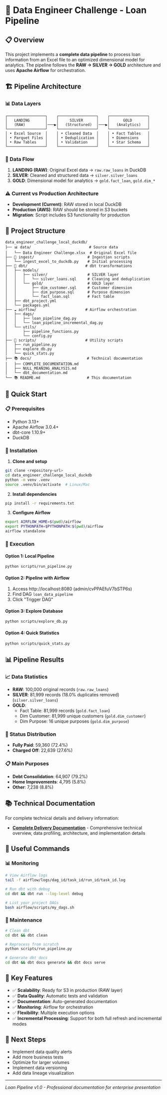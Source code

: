 # 🚀 Data Engineer Challenge - Loan Pipeline

## 📋 Overview

This project implements a **complete data pipeline** to process loan information from an Excel file to an optimized dimensional model for analytics. The pipeline follows the **RAW → SILVER → GOLD** architecture and uses **Apache Airflow** for orchestration.

## 🏗️ Pipeline Architecture

### 📊 Data Layers

```
┌─────────────────┐    ┌─────────────────┐    ┌─────────────────┐
│   LANDING       │    │     SILVER      │    │      GOLD       │
│   (RAW)         │───▶│   (Structured)  │───▶│   (Analytics)   │
└─────────────────┘    └─────────────────┘    └─────────────────┘
│ • Excel Source  │    │ • Cleaned Data  │    │ • Fact Tables   │
│ • Parquet Files │    │ • Deduplication │    │ • Dimensions    │
│ • Raw Tables    │    │ • Validation    │    │ • Star Schema   │
└─────────────────┘    └─────────────────┘    └─────────────────┘
```

### 🔄 Data Flow

1. **LANDING (RAW)**: Original Excel data → `raw.raw_loans` in DuckDB
2. **SILVER**: Cleaned and structured data → `silver.silver_loans`
3. **GOLD**: Dimensional model for analytics → `gold.fact_loan`, `gold.dim_*`

### ⚠️ **Current vs Production Architecture**
- **Development (Current)**: RAW stored in local DuckDB
- **Production (AWS)**: RAW should be stored in S3 buckets
- **Migration**: Script includes S3 functionality for production

## 📁 Project Structure

```
data_engineer_challenge_local_duckdb/
├── 📊 data/                          # Source data
│   └── Data Engineer Challenge.xlsx  # Original Excel file
├── 🔧 ingest/                        # Ingestion scripts
│   └── ingest_excel_to_duckdb.py    # Initial processing
├── 🎯 dbt/                          # dbt transformations
│   ├── models/
│   │   ├── silver/                  # SILVER layer
│   │   │   └── silver_loans.sql     # Cleaning and deduplication
│   │   └── gold/                    # GOLD layer
│   │       ├── dim_customer.sql     # Customer dimension
│   │       ├── dim_purpose.sql      # Purpose dimension
│   │       └── fact_loan.sql        # Fact table
│   ├── dbt_project.yml
│   └── packages.yml
├── ☁️ airflow/                      # Airflow orchestration
│   ├── dags/
│   │   ├── loan_pipeline_dag.py
│   │   └── loan_pipeline_incremental_dag.py
│   └── utils/
│       ├── pipeline_functions.py
│       └── config.py
├── 📜 scripts/                      # Utility scripts
│   ├── run_pipeline.py
│   ├── explore_db.py
│   └── quick_stats.py
├── 📚 docs/                         # Technical documentation
│   ├── COMPLETE_DOCUMENTATION.md
│   ├── NULL_MEANING_ANALYSIS.md
│   └── dbt_documentation.md
└── 📚 README.md                     # This documentation
```

## 🚀 Quick Start

### 📋 Prerequisites
- Python 3.13+
- Apache Airflow 3.0.4+
- dbt-core 1.10.9+
- DuckDB

### 🔧 Installation

1. **Clone and setup**
```bash
git clone <repository-url>
cd data_engineer_challenge_local_duckdb
python -m venv .venv
source .venv/bin/activate  # Linux/Mac
```

2. **Install dependencies**
```bash
pip install -r requirements.txt
```

3. **Configure Airflow**
```bash
export AIRFLOW_HOME=$(pwd)/airflow
export PYTHONPATH=$PYTHONPATH:$(pwd)/airflow
airflow standalone
```

### 🎯 Execution

#### Option 1: Local Pipeline
```bash
python scripts/run_pipeline.py
```

#### Option 2: Pipeline with Airflow
1. Access http://localhost:8080 (admin/cvPPAEfuV7bSTP6s)
2. Find DAG `loan_data_pipeline`
3. Click "Trigger DAG"

#### Option 3: Explore Database
```bash
python scripts/explore_db.py
```

#### Option 4: Quick Statistics
```bash
python scripts/quick_stats.py
```

## 📊 Pipeline Results

### 📈 Data Statistics
- **RAW**: 100,000 original records (`raw.raw_loans`)
- **SILVER**: 81,999 records (18.0% duplicates removed) (`silver.silver_loans`)
- **GOLD**: 
  - Fact Table: 81,999 records (`gold.fact_loan`)
  - Dim Customer: 81,999 unique customers (`gold.dim_customer`)
  - Dim Purpose: 16 unique purposes (`gold.dim_purpose`)

### 🎯 Status Distribution
- **Fully Paid**: 59,360 (72.4%)
- **Charged Off**: 22,639 (27.6%)

### 📋 Main Purposes
- **Debt Consolidation**: 64,907 (79.2%)
- **Home Improvements**: 4,795 (5.8%)
- **Other**: 7,238 (8.8%)

## 📚 Technical Documentation

For complete technical details and delivery information:

- **[Complete Delivery Documentation](docs/DATA_ENGINEER_CHALLENGE_2025_DELIVERY.md)** - Comprehensive technical overview, data profiling, architecture, and implementation details

## 🔧 Useful Commands

### 📊 Monitoring
```bash
# View Airflow logs
tail -f airflow/logs/dag_id/task_id/run_id/task_id.log

# Run dbt with debug
cd dbt && dbt run --log-level debug

# List your project DAGs
bash airflow/scripts/my_dags.sh
```

### 🧹 Maintenance
```bash
# Clean dbt
cd dbt && dbt clean

# Reprocess from scratch
python scripts/run_pipeline.py

# Generate dbt docs
cd dbt && dbt docs generate && dbt docs serve
```

## 🎯 Key Features

- ✅ **Scalability**: Ready for S3 in production (RAW layer)
- ✅ **Data Quality**: Automatic tests and validation
- ✅ **Documentation**: Auto-generated documentation
- ✅ **Monitoring**: Airflow for orchestration
- ✅ **Flexibility**: Multiple execution options
- ✅ **Incremental Processing**: Support for both full refresh and incremental modes

## 🚀 Next Steps

- Implement data quality alerts
- Add more business tests
- Optimize for larger volumes
- Implement data versioning
- Add data lineage visualization

---

*Loan Pipeline v1.0 - Professional documentation for enterprise presentation*